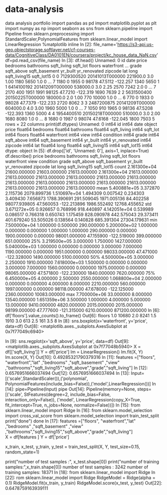 # data-analysis
data analysis portfolio
import pandas as pd 
import matplotlib.pyplot as plt
import numpy as np
import seaborn as sns
from sklearn.pipeline import Pipeline
from sklearn.preprocessing import StandardScaler,PolynomialFeatures
from sklearn.linear_model import LinearRegression
%matplotlib inline
In [2]:
file_name='https://s3-api.us-geo.objectstorage.softlayer.net/cf-courses-data/CognitiveClass/DA0101EN/coursera/project/kc_house_data_NaN.csv'
df=pd.read_csv(file_name)
In [3]:
df.head()
	Unnamed: 0	id	date	price	bedrooms	bathrooms	sqft_living	sqft_lot	floors	waterfront	...	grade	sqft_above	sqft_basement	yr_built	yr_renovated	zipcode	lat	long	sqft_living15	sqft_lot15
0	0	7129300520	20141013T000000	221900.0	3.0	1.00	1180	5650	1.0	0	...	7	1180	0	1955	0	98178	47.5112	-122.257	1340	5650
1	1	6414100192	20141209T000000	538000.0	3.0	2.25	2570	7242	2.0	0	...	7	2170	400	1951	1991	98125	47.7210	-122.319	1690	7639
2	2	5631500400	20150225T000000	180000.0	2.0	1.00	770	10000	1.0	0	...	6	770	0	1933	0	98028	47.7379	-122.233	2720	8062
3	3	2487200875	20141209T000000	604000.0	4.0	3.00	1960	5000	1.0	0	...	7	1050	910	1965	0	98136	47.5208	-122.393	1360	5000
4	4	1954400510	20150218T000000	510000.0	3.0	2.00	1680	8080	1.0	0	...	8	1680	0	1987	0	98074	47.6168	-122.045	1800	7503
5 rows × 22 columns
print(df.dtypes)
Unnamed: 0         int64
id                 int64
date              object
price            float64
bedrooms         float64
bathrooms        float64
sqft_living        int64
sqft_lot           int64
floors           float64
waterfront         int64
view               int64
condition          int64
grade              int64
sqft_above         int64
sqft_basement      int64
yr_built           int64
yr_renovated       int64
zipcode            int64
lat              float64
long             float64
sqft_living15      int64
sqft_lot15         int64
dtype: object
In [5]:
df.drop(['id', 'Unnamed: 0'], axis=1, inplace=True)
df.describe()
	price	bedrooms	bathrooms	sqft_living	sqft_lot	floors	waterfront	view	condition	grade	sqft_above	sqft_basement	yr_built	yr_renovated	zipcode	lat	long	sqft_living15	sqft_lot15
count	2.161300e+04	21600.000000	21603.000000	21613.000000	2.161300e+04	21613.000000	21613.000000	21613.000000	21613.000000	21613.000000	21613.000000	21613.000000	21613.000000	21613.000000	21613.000000	21613.000000	21613.000000	21613.000000	21613.000000
mean	5.400881e+05	3.372870	2.115736	2079.899736	1.510697e+04	1.494309	0.007542	0.234303	3.409430	7.656873	1788.390691	291.509045	1971.005136	84.402258	98077.939805	47.560053	-122.213896	1986.552492	12768.455652
std	3.671272e+05	0.926657	0.768996	918.440897	4.142051e+04	0.539989	0.086517	0.766318	0.650743	1.175459	828.090978	442.575043	29.373411	401.679240	53.505026	0.138564	0.140828	685.391304	27304.179631
min	7.500000e+04	1.000000	0.500000	290.000000	5.200000e+02	1.000000	0.000000	0.000000	1.000000	1.000000	290.000000	0.000000	1900.000000	0.000000	98001.000000	47.155900	-122.519000	399.000000	651.000000
25%	3.219500e+05	3.000000	1.750000	1427.000000	5.040000e+03	1.000000	0.000000	0.000000	3.000000	7.000000	1190.000000	0.000000	1951.000000	0.000000	98033.000000	47.471000	-122.328000	1490.000000	5100.000000
50%	4.500000e+05	3.000000	2.250000	1910.000000	7.618000e+03	1.500000	0.000000	0.000000	3.000000	7.000000	1560.000000	0.000000	1975.000000	0.000000	98065.000000	47.571800	-122.230000	1840.000000	7620.000000
75%	6.450000e+05	4.000000	2.500000	2550.000000	1.068800e+04	2.000000	0.000000	0.000000	4.000000	8.000000	2210.000000	560.000000	1997.000000	0.000000	98118.000000	47.678000	-122.125000	2360.000000	10083.000000
max	7.700000e+06	33.000000	8.000000	13540.000000	1.651359e+06	3.500000	1.000000	4.000000	5.000000	13.000000	9410.000000	4820.000000	2015.000000	2015.000000	98199.000000	47.777600	-121.315000	6210.000000	871200.000000
In [6]:
df['floors'].value_counts().to_frame()
Out[6]:
floors
1.0	10680
2.0	8241
1.5	1910
3.0	613
2.5	161
3.5	8
In [8]:
sns.boxplot(x='waterfront', y='price', data=df)
Out[8]:
<matplotlib.axes._subplots.AxesSubplot at 0x7f77049c6940>

In [9]:
sns.regplot(x='sqft_above', y='price', data=df)
Out[9]:
<matplotlib.axes._subplots.AxesSubplot at 0x7f77048b5940>
X = df[['sqft_living']]
Y = df['price']
lm = LinearRegression()
lm.fit(X, Y)
lm.score(X, Y)
Out[10]:
0.49285321790379316
In [11]:
features =["floors", "waterfront","lat" ,"bedrooms" ,"sqft_basement" ,"view" ,"bathrooms","sqft_living15","sqft_above","grade","sqft_living"]
In [12]:
0.6576951666037494
Out[12]:
0.6576951666037494
In [13]:
Input=[('scale',StandardScaler()),('polynomial', PolynomialFeatures(include_bias=False)),('model',LinearRegression())]
In [14]:
pipe=Pipeline(Input)
pipe
Out[14]:
Pipeline(memory=None,
     steps=[('scale', StFeatures(degree=2, include_bias=False, interaction_only=False)), ('model', LinearRegression(copy_X=True, fit_intercept=True, n_jobs=None,
         normalize=False))])
In [15]:
from sklearn.linear_model import Ridge
In [16]:
from sklearn.model_selection import cross_val_score
from sklearn.model_selection import train_test_split
print("done")
done
In [17]:
features =["floors", "waterfront","lat" ,"bedrooms" ,"sqft_basement" ,"view" ,"bathrooms","sqft_living15","sqft_above","grade","sqft_living"]    
X = df[features ]
Y = df['price']

x_train, x_test, y_train, y_test = train_test_split(X, Y, test_size=0.15, random_state=1)


print("number of test samples :", x_test.shape[0])
print("number of training samples:",x_train.shape[0])
number of test samples : 3242
number of training samples: 18371
In [18]:
from sklearn.linear_model import Ridge
In [22]:
rom sklearn.linear_model import Ridge
RidgeModel = Ridge(alpha = 0.1)
RidgeModel.fit(x_train, y_train)
RidgeModel.score(x_test, y_test)
Out[22]:
0.6478759163939111
